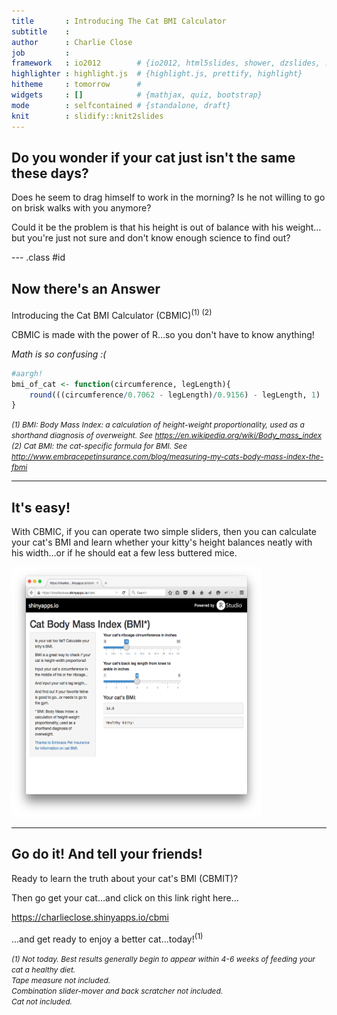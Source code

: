 ```yaml
---
title       : Introducing The Cat BMI Calculator
subtitle    : 
author      : Charlie Close
job         : 
framework   : io2012        # {io2012, html5slides, shower, dzslides, ...}
highlighter : highlight.js  # {highlight.js, prettify, highlight}
hitheme     : tomorrow      # 
widgets     : []            # {mathjax, quiz, bootstrap}
mode        : selfcontained # {standalone, draft}
knit        : slidify::knit2slides
---
```


## Do you wonder if your cat just isn't the same these days?


Does he seem to drag himself to work in the morning? Is he not willing to go on brisk walks with you anymore?

Could it be the problem is that his height is out of balance with his weight&hellip;but you're just not sure and don't know enough science to find out?


--- .class #id 

## Now there's an Answer

Introducing the Cat BMI Calculator (CBMIC)<span style="vertical-align:super;font-size:12px">(1) (2)</span>

CBMIC is made with the power of R&hellip;so you don't have to know anything!

<span style="font-style:italic">Math is so confusing :(</span>


```r
#aargh!
bmi_of_cat <- function(circumference, legLength){
    round(((circumference/0.7062 - legLength)/0.9156) - legLength, 1) 
}
```





<span style="font-size:12px;font-style:italic">(1) BMI: Body Mass Index: a calculation of height-weight proportionality, used as a shorthand diagnosis of overweight. See https://en.wikipedia.org/wiki/Body_mass_index</span>  
<span style="font-size:12px;font-style:italic">(2) Cat BMI: the cat-specific formula for BMI. See http://www.embracepetinsurance.com/blog/measuring-my-cats-body-mass-index-the-fbmi</span>

---

## It's easy!

With CBMIC, if you can operate two simple sliders, then you can calculate your cat's BMI and learn whether your kitty's height balances neatly with his width&hellip;or if he should eat a few less buttered mice.

<img src="assets/img/cbmi.png" height="400px" width="400px">


---

## Go do it! And tell your friends!

Ready to learn the truth about your cat's BMI (CBMIT)?

Then go get your cat&hellip;and click on this link right here&hellip; 

https://charlieclose.shinyapps.io/cbmi

&hellip;and get ready to enjoy a better cat...today!<span style="vertical-align:super;font-size:12px">(1)</span>


<span style="font-size:12px;font-style:italic">(1) Not today. Best results generally begin to appear within 4-6 weeks of feeding your cat a healthy diet.</span>  
<span style="font-size:12px;font-style:italic">Tape measure not included.</span>  
<span style="font-size:12px;font-style:italic">Combination slider-mover and back scratcher not included.</span>  
<span style="font-size:12px;font-style:italic">Cat not included.</span>   




